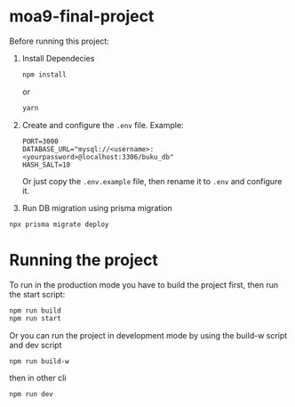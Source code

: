 # moa9-final-project

Before running this project:

1. Install Dependecies
   ```bash
   npm install
   ```

   or

   ```bash
   yarn
   ```
  
2.  Create and configure the `.env` file. Example:
    ```env
    PORT=3000
    DATABASE_URL="mysql://<username>:<yourpassword>@localhost:3306/buku_db"
    HASH_SALT=10
    ```
    Or just copy the `.env.example` file, then rename it to `.env` and configure it.
    
4.  Run DB migration using prisma migration

   ```bash
   npx prisma migrate deploy
   ```

# Running the project

To run in the production mode you have to build the project first, then run the start script:

```bash
npm run build
npm run start
```

Or you can run the project in development mode by using the build-w script and dev script

```
npm run build-w
```
then in other cli
```
npm run dev
```

